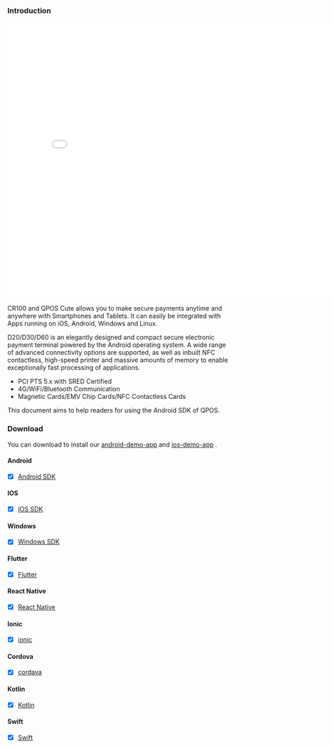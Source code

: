 ### Introduction

<iframe width="800" height="620" src="./products/productsGallery.html" frameborder="0"  scrolling="no" allowfullscreen></iframe>


CR100 and QPOS Cute allows you to make secure payments anytime and anywhere with Smartphones and Tablets.
It can easily be integrated with Apps running on iOS, Android, Windows and Linux.

D20/D30/D60 is an elegantly designed and compact secure electronic payment terminal powered by the Android operating system. A wide range of advanced connectivity options are supported, as well as inbuilt NFC contactless, high-speed printer and massive amounts of memory to enable exceptionally fast processing of applications.
- PCI PTS 5.x with SRED Certified
- 4G/WiFi/Bluetooth Communication
- Magnetic Cards/EMV Chip Cards/NFC Contactless Cards

This document aims to help readers for using the Android SDK of QPOS.

### Download
You can download to install our [android-demo-app][android-app]
 and [ios-demo-app][ios-app] .

[android-app]: http://d.maps9.com/AndroidDemo
[ios-app]: http://d.maps9.com/posDemo


<!-- tabs:start -->

#### **Android**

- [x] [Android SDK](https://gitlab.com/dspread/android) 

#### **IOS**

- [x] [IOS SDK](https://gitlab.com/dspread/ios)

#### **Windows**

- [x] [Windows SDK](https://gitlab.com/dspread/windows)

#### **Flutter**

- [x] [Flutter](https://gitlab.com/dspread/flutter_demo)

#### **React Native**

- [x] [React Native](https://gitlab.com/dspread/react-native)
    
#### **Ionic**

- [x] [ionic](https://gitlab.com/dspread/ionic-demo)
    
#### **Cordova**

- [x] [cordava](https://gitlab.com/dspread/cordova-plugin)

#### **Kotlin**

- [x] [Kotlin](https://gitlab.com/dspread/kotlin) 

#### **Swift**

- [x] [Swift](https://gitlab.com/dspread/ios/-/tree/Swift-Demo) 

<!-- tabs:end -->

